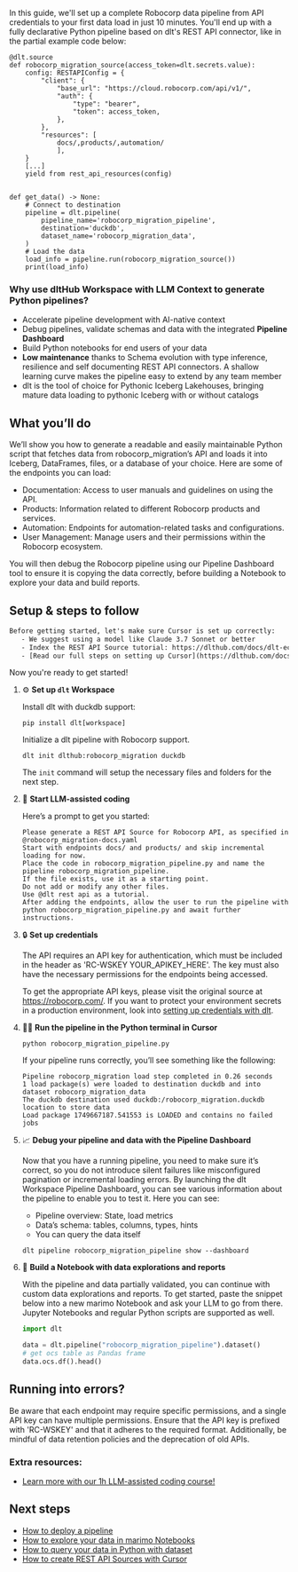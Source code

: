 In this guide, we'll set up a complete Robocorp data pipeline from API credentials to your first data load in just 10 minutes. You'll end up with a fully declarative Python pipeline based on dlt's REST API connector, like in the partial example code below:

```python-outcome
@dlt.source
def robocorp_migration_source(access_token=dlt.secrets.value):
    config: RESTAPIConfig = {
        "client": {
            "base_url": "https://cloud.robocorp.com/api/v1/",
            "auth": {
                "type": "bearer",
                "token": access_token,
            },
        },
        "resources": [
            docs/,products/,automation/
            ],
    }
    [...]
    yield from rest_api_resources(config)


def get_data() -> None:
    # Connect to destination
    pipeline = dlt.pipeline(
        pipeline_name='robocorp_migration_pipeline',
        destination='duckdb',
        dataset_name='robocorp_migration_data', 
    )
    # Load the data
    load_info = pipeline.run(robocorp_migration_source())
    print(load_info) 
```

### Why use dltHub Workspace with LLM Context to generate Python pipelines?

- Accelerate pipeline development with AI-native context
- Debug pipelines, validate schemas and data with the integrated **Pipeline Dashboard**
- Build Python notebooks for end users of your data
- **Low maintenance** thanks to Schema evolution with type inference, resilience and self documenting REST API connectors. A shallow learning curve makes the pipeline easy to extend by any team member
- dlt is the tool of choice for Pythonic Iceberg Lakehouses, bringing mature data loading to pythonic Iceberg with or without catalogs

## What you’ll do

We’ll show you how to generate a readable and easily maintainable Python script that fetches data from robocorp_migration’s API and loads it into Iceberg, DataFrames, files, or a database of your choice. Here are some of the endpoints you can load:

- Documentation: Access to user manuals and guidelines on using the API.
- Products: Information related to different Robocorp products and services.
- Automation: Endpoints for automation-related tasks and configurations.
- User Management: Manage users and their permissions within the Robocorp ecosystem.

You will then debug the Robocorp pipeline using our Pipeline Dashboard tool to ensure it is copying the data correctly, before building a Notebook to explore your data and build reports.

## Setup & steps to follow

```default
Before getting started, let's make sure Cursor is set up correctly:
   - We suggest using a model like Claude 3.7 Sonnet or better
   - Index the REST API Source tutorial: https://dlthub.com/docs/dlt-ecosystem/verified-sources/rest_api/ and add it to context as **@dlt rest api**
   - [Read our full steps on setting up Cursor](https://dlthub.com/docs/dlt-ecosystem/llm-tooling/cursor-restapi#23-configuring-cursor-with-documentation)
```

Now you're ready to get started!

1. ⚙️ **Set up `dlt` Workspace**
    
    Install dlt with duckdb support:
    ```shell
    pip install dlt[workspace]
    ```

    Initialize a dlt pipeline with Robocorp support.
    ```shell
    dlt init dlthub:robocorp_migration duckdb
    ```

    The `init` command will setup the necessary files and folders for the next step.
    
2. 🤠 **Start LLM-assisted coding**
    
    Here’s a prompt to get you started:
    
    ```prompt
    Please generate a REST API Source for Robocorp API, as specified in @robocorp_migration-docs.yaml 
    Start with endpoints docs/ and products/ and skip incremental loading for now. 
    Place the code in robocorp_migration_pipeline.py and name the pipeline robocorp_migration_pipeline. 
    If the file exists, use it as a starting point. 
    Do not add or modify any other files. 
    Use @dlt rest api as a tutorial. 
    After adding the endpoints, allow the user to run the pipeline with python robocorp_migration_pipeline.py and await further instructions.
    ```

    
3. 🔒 **Set up credentials** 
    
    The API requires an API key for authentication, which must be included in the header as 'RC-WSKEY YOUR_APIKEY_HERE'. The key must also have the necessary permissions for the endpoints being accessed.
    
    To get the appropriate API keys, please visit the original source at https://robocorp.com/.
    If you want to protect your environment secrets in a production environment, look into [setting up credentials with dlt](https://dlthub.com/docs/walkthroughs/add_credentials).
    
4. 🏃‍♀️ **Run the pipeline in the Python terminal in Cursor**
    
    ```shell
    python robocorp_migration_pipeline.py
    ```
    
    If your pipeline runs correctly, you’ll see something like the following:
    
    ```shell
    Pipeline robocorp_migration load step completed in 0.26 seconds
    1 load package(s) were loaded to destination duckdb and into dataset robocorp_migration_data
    The duckdb destination used duckdb:/robocorp_migration.duckdb location to store data
    Load package 1749667187.541553 is LOADED and contains no failed jobs
    ```
    
5. 📈 **Debug your pipeline and data with the Pipeline Dashboard**

    Now that you have a running pipeline, you need to make sure it’s correct, so you do not introduce silent failures like misconfigured pagination or incremental loading errors. By launching the dlt Workspace Pipeline Dashboard, you can see various information about the pipeline to enable you to test it. Here you can see:
    - Pipeline overview: State, load metrics
    - Data’s schema: tables, columns, types, hints
    - You can query the data itself
    
    ```shell
    dlt pipeline robocorp_migration_pipeline show --dashboard
    ```
    
6. 🐍 **Build a Notebook with data explorations and reports**

    With the pipeline and data partially validated, you can continue with custom data explorations and reports. To get started, paste the snippet below into a new marimo Notebook and ask your LLM to go from there. Jupyter Notebooks and regular Python scripts are supported as well.

    
    ```python
    import dlt

   data = dlt.pipeline("robocorp_migration_pipeline").dataset()
   # get ocs table as Pandas frame
   data.ocs.df().head()
    ```

## Running into errors?

Be aware that each endpoint may require specific permissions, and a single API key can have multiple permissions. Ensure that the API key is prefixed with 'RC-WSKEY' and that it adheres to the required format. Additionally, be mindful of data retention policies and the deprecation of old APIs.

### Extra resources:

- [Learn more with our 1h LLM-assisted coding course!](https://www.youtube.com/watch?v=GGid70rnJuM)

## Next steps

- [How to deploy a pipeline](https://dlthub.com/docs/walkthroughs/deploy-a-pipeline)
- [How to explore your data in marimo Notebooks](https://dlthub.com/docs/general-usage/dataset-access/marimo)
- [How to query your data in Python with dataset](https://dlthub.com/docs/general-usage/dataset-access/dataset)
- [How to create REST API Sources with Cursor](https://dlthub.com/docs/dlt-ecosystem/llm-tooling/cursor-restapi)